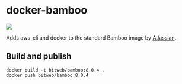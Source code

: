 # docker-bamboo
[![](https://images.microbadger.com/badges/image/bitweb/bamboo.svg)](https://microbadger.com/images/bitweb/bamboo "Get your own image badge on microbadger.com")

Adds aws-cli and docker to the standard Bamboo image by [Atlassian](https://store.docker.com/community/images/atlassian/bamboo-server).

## Build and publish

    docker build -t bitweb/bamboo:8.0.4 .
    docker push bitweb/bamboo:8.0.4
